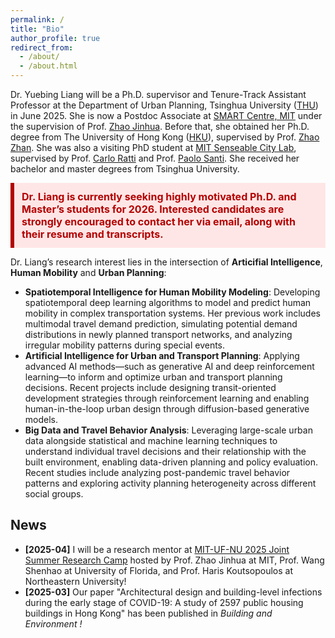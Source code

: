 ```yaml
---
permalink: /
title: "Bio"
author_profile: true
redirect_from: 
  - /about/
  - /about.html
---
```


Dr. Yuebing Liang will be a Ph.D. supervisor and Tenure-Track Assistant Professor at the Department of Urban Planning, Tsinghua University ([THU](https://www.arch.tsinghua.edu.cn/column/Departments)) in June 2025. She is now a Postdoc Associate at [SMART Centre, MIT](https://m3s.mit.edu/our-team/yuebing-liang) under the supervision of Prof. [Zhao Jinhua](https://mobility.mit.edu/people/jinhua-zhao). Before that, she obtained her Ph.D. degree from The University of Hong Kong ([HKU](https://www.arch.hku.hk/departments-and-divisions/department-of-urban-planning-and-design/)), supervised by Prof. [Zhao Zhan](https://zhanzhaowf.github.io/). She was also a visiting PhD student at [MIT Senseable City Lab](https://senseable.mit.edu/), supervised by Prof. [Carlo Ratti](https://dusp.mit.edu/people/carlo-ratti) and Prof. [Paolo Santi](https://www.mmi.mit.edu/people/paolo-santi). She received her bachelor and master degrees from Tsinghua University. 

<!-- <p style="color:red">Dr. Liang is currently seeking highly motivated PhD and master students for 2026. Interested candidates are strongly encouraged to contact her via email, along with their resume and transcripts. </p> -->

<div style="background-color:#ffe6e6; color:#b30000; padding:12px; border-left:6px solid #b30000; font-weight:bold; font-size:16px;">
    Dr. Liang is currently seeking highly motivated Ph.D. and Master’s students for 2026. Interested candidates are strongly encouraged to contact her via email, along with their resume and transcripts.
</div>

Dr. Liang’s research interest lies in the intersection of **Articifial Intelligence**, **Human Mobility** and **Urban Planning**: 
* **Spatiotemporal Intelligence for Human Mobility Modeling**: Developing spatiotemporal deep learning algorithms to model and predict human mobility in complex transportation systems. Her previous work includes multimodal travel demand prediction, simulating potential demand distributions in newly planned transport networks, and analyzing irregular mobility patterns during special events.
* **Artificial Intelligence for Urban and Transport Planning**: Applying advanced AI methods—such as generative AI and deep reinforcement learning—to inform and optimize urban and transport planning decisions. Recent projects include designing transit-oriented development strategies through reinforcement learning and enabling human-in-the-loop urban design through diffusion-based generative models.
* **Big Data and Travel Behavior Analysis**: Leveraging large-scale urban data alongside statistical and machine learning techniques to understand individual travel decisions and their relationship with the built environment, enabling data-driven planning and policy evaluation. Recent studies include analyzing post-pandemic travel behavior patterns and exploring activity planning heterogeneity across different social groups.   






## News
* **[2025-04]** I will be a research mentor at [MIT-UF-NU 2025 Joint Summer Research Camp](https://mobility.mit.edu/openings) hosted by Prof. Zhao Jinhua at MIT, Prof. Wang Shenhao at University of Florida, and Prof. Haris Koutsopoulos at Northeastern University!
* **[2025-03]** Our paper "Architectural design and building-level infections during the early stage of COVID-19: A study of 2597 public housing buildings in Hong Kong" has been published in <i> Building and Environment <i>!


